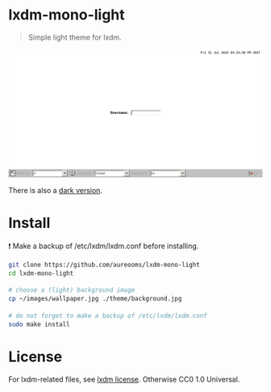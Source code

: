 # lxdm-mono-light

> Simple light theme for lxdm.

![screenshot](https://raw.githubusercontent.com/aureooms/lxdm-mono-light/master/lxdm-mono-light-screenshot.png)

There is also a [dark version](https://github.com/aureooms/lxdm-mono-dark).

# Install

:exclamation: Make a backup of /etc/lxdm/lxdm.conf before installing.

```sh
git clone https://github.com/aureooms/lxdm-mono-light
cd lxdm-mono-light

# choose a (light) background image
cp ~/images/wallpaper.jpg ./theme/background.jpg

# do not forget to make a backup of /etc/lxdm/lxdm.conf
sudo make install
```

# License

For lxdm-related files, see [lxdm license](http://sourceforge.net/p/lxdm/code/ci/master/tree/).
Otherwise CC0 1.0 Universal.

